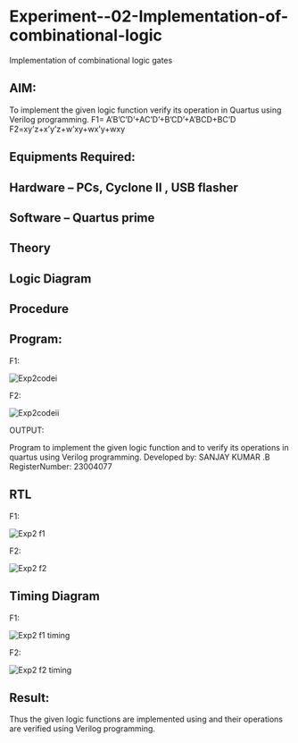# Experiment--02-Implementation-of-combinational-logic
Implementation of combinational logic gates
 
## AIM:
To implement the given logic function verify its operation in Quartus using Verilog programming.
 F1= A’B’C’D’+AC’D’+B’CD’+A’BCD+BC’D
F2=xy’z+x’y’z+w’xy+wx’y+wxy
 
 
 
## Equipments Required:
## Hardware – PCs, Cyclone II , USB flasher
## Software – Quartus prime


## Theory
 

## Logic Diagram
## Procedure
## Program:

F1:


![Exp2codei](https://github.com/bsanjaykumar560/Experiment--02-Implementation-of-combinational-logic-/assets/145954153/61118806-f515-49ba-bcac-bf2f06c02515)



F2:


![Exp2codeii](https://github.com/bsanjaykumar560/Experiment--02-Implementation-of-combinational-logic-/assets/145954153/2db94739-6be8-4b36-bd78-e09f22c567dd)





OUTPUT:

Program to implement the given logic function and to verify its operations in quartus using Verilog programming.
Developed by: SANJAY KUMAR .B
RegisterNumber:  23004077



## RTL


F1:


![Exp2 f1](https://github.com/bsanjaykumar560/Experiment--02-Implementation-of-combinational-logic-/assets/145954153/e5d55061-a1ab-4f99-a169-d759c59795b5)





F2:


![Exp2 f2](https://github.com/bsanjaykumar560/Experiment--02-Implementation-of-combinational-logic-/assets/145954153/1eb43f75-1d2d-40b2-8595-991d6de51a8c)





## Timing Diagram


F1:


![Exp2 f1 timing](https://github.com/bsanjaykumar560/Experiment--02-Implementation-of-combinational-logic-/assets/145954153/6630fc77-1746-4d5b-ab0b-047eb0f35022)




F2:


![Exp2 f2 timing](https://github.com/bsanjaykumar560/Experiment--02-Implementation-of-combinational-logic-/assets/145954153/93cf9c5a-f534-4995-bb08-59e7417bd715)





## Result:
Thus the given logic functions are implemented using  and their operations are verified using Verilog programming.
